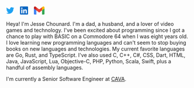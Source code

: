 [<img src="images/twitter.svg" alt="twitter" width="22" />](https://twitter.com/chounard)&nbsp;&nbsp;&nbsp;
[<img src="images/linkedin.svg" alt="linkedin" width="22" />](https://www.linkedin.com/in/jesse-chounard/)&nbsp;&nbsp;&nbsp;
[<img src="images/gmail.svg" alt="gmail" height="22" />](mailto:jessechounard@gmail.com)

Heya! I'm Jesse Chounard. I'm a dad, a husband, and a lover of video games and technology. I've been excited about programming since I got a chance to play with BASIC on a Commodore 64 when I was eight years old. I love learning new programming languages and can't seem to stop buying books on new languages and technologies. My current favorite languages are Go, Rust, and TypeScript. I've also used C, C++, C#, CSS, Dart, HTML, Java, JavaScript, Lua, Objective-C, PHP, Python, Scala, Swift, plus a handful of assembly languages.

I'm currently a Senior Software Engineer at [CAVA](https://cava.com/).
